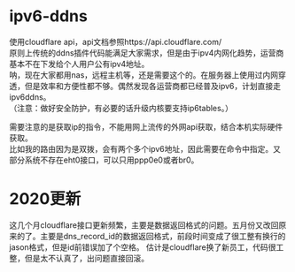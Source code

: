# ipv6-ddns  
使用cloudflare api，api文档参照https://api.cloudflare.com/  
原则上传统的ddns插件代码能满足大家需求，但是由于ipv4内网化趋势，运营商基本不在下发给个人用户公有ipv4地址。  
呐，现在大家都用nas，远程主机等，还是需要这个的。在服务器上使用过内网穿透，但是效率和方便性都不够。偶然发现各运营商都已经普及ipv6，计划直接走ipv6ddns。  
（注意：做好安全防护，有必要的话升级内核要支持ip6tables。）

需要注意的是获取ip的指令，不能用网上流传的外网api获取，结合本机实际硬件获取。  
比如我的路由因为是双拨，会有两个多个ipv6地址，因此需要在命令中指定。又部分系统不存在eht0接口，可以只用ppp0e0或者br0。  
# 2020更新
这几个月cloudflare接口更新频繁，主要是数据返回格式的问题。五月份又改回原来的了。主要是dns_record_id的数据返回格式，前段时间变成了很工整有换行的jason格式，但是id前错误加了个空格。
估计是cloudflare换了新员工，代码很工整，但是太不认真了，出问题直接回滚。

